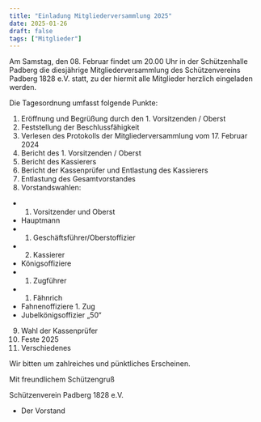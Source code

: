 ```yaml
---
title: "Einladung Mitgliederversammlung 2025"
date: 2025-01-26
draft: false
tags: ["Mitglieder"]
---
```


Am Samstag, den 08. Februar findet um 20.00 Uhr in der Schützenhalle Padberg die diesjährige
Mitgliederversammlung des Schützenvereins Padberg 1828 e.V. statt, zu der hiermit alle Mitglieder
herzlich eingeladen werden.

Die Tagesordnung umfasst folgende Punkte:

1. Eröffnung und Begrüßung durch den 1. Vorsitzenden / Oberst
2. Feststellung der Beschlussfähigkeit
3. Verlesen des Protokolls der Mitgliederversammlung vom 17. Februar 2024
4. Bericht des 1. Vorsitzenden / Oberst
5. Bericht des Kassierers
6. Bericht der Kassenprüfer und Entlastung des Kassierers
7. Entlastung des Gesamtvorstandes
8. Vorstandswahlen:
- 1. Vorsitzender und Oberst
- Hauptmann
- 1. Geschäftsführer/Oberstoffizier
- 2. Kassierer
- Königsoffiziere
- 1. Zugführer
- 1. Fähnrich
- Fahnenoffiziere 1. Zug
- Jubelkönigsoffizier „50“
9. Wahl der Kassenprüfer
10. Feste 2025
11. Verschiedenes

Wir bitten um zahlreiches und pünktliches Erscheinen.

Mit freundlichem Schützengruß

Schützenverein Padberg 1828 e.V.
- Der Vorstand